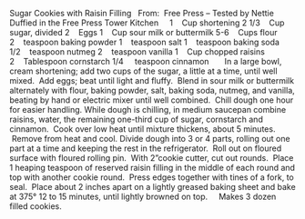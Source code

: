 Sugar Cookies with Raisin Filling
 
From:  Free Press – Tested by Nettie Duffied in the Free Press Tower Kitchen
 
 
1    Cup shortening
2 1/3    Cup sugar, divided
2    Eggs
1    Cup sour milk or buttermilk
5-6    Cups flour
2    teaspoon baking powder
1    teaspoon salt
1    teaspoon baking soda
1/2    teaspoon nutmeg
2    teaspoon vanilla
1    Cup chopped raisins
2    Tablespoon cornstarch
1/4     teaspoon cinnamon
 
 
 
In a large bowl, cream shortening; add two cups of the sugar, a little at a time, until well mixed.  Add eggs; beat until light and fluffy.  Blend in sour milk or buttermilk alternately with flour, baking powder, salt, baking soda, nutmeg, and vanilla, beating by hand or electric mixer until well combined.  Chill dough one hour for easier handling.
While dough is chilling, in medium saucepan combine raisins, water, the remaining one-third cup of sugar, cornstarch and cinnamon.  Cook over low heat until mixture thickens, about 5 minutes.  Remove from heat and cool.
Divide dough into 3 or 4 parts, rolling out one part at a time and keeping the rest in the refrigerator.  Roll out on floured surface with floured rolling pin.  With 2”cookie cutter, cut out rounds.  Place 1 heaping teaspoon of reserved raisin filling in the middle of each round and top with another cookie round.  Press edges together with tines of a fork, to seal.  Place about 2 inches apart on a lightly greased baking sheet and bake at 375° 12 to 15 minutes, until lightly browned on top.  
 
Makes 3 dozen filled cookies.
